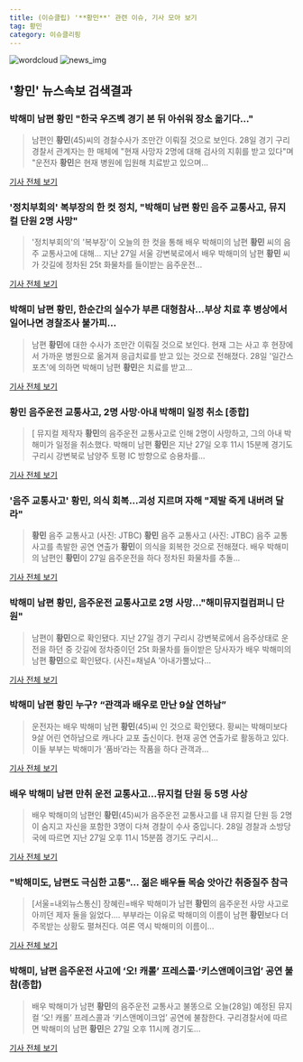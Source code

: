 ```yaml
---
title: (이슈클립) '**황민**' 관련 이슈, 기사 모아 보기
tag: 황민
category: 이슈클리핑
---
```

![wordcloud](https://s3.ap-northeast-2.amazonaws.com/lyrics101-wordcloud/2018-08-28-1535457192.png)
![news_img](https://user-images.githubusercontent.com/42597476/44507050-1206f400-a6e4-11e8-8d98-7ffbfebb353f.png)
## **'**황민**'** 뉴스속보 검색결과
### 박해미 남편 **황민** "한국 우즈벡 경기 본 뒤 아쉬워 장소 옮기다…"

>남편인 **황민**(45)씨의 경찰수사가 조만간 이뤄질 것으로 보인다. 28일 경기 구리경찰서 관계자는 한 매체에 "현재 사망자 2명에 대해 검사의 지휘를 받고 있다"며 "운전자 **황민**은 현재 병원에 입원해 치료받고 있으며...

<a href="http://news20.busan.com/controller/newsController.jsp?newsId=20180828000149" target="_blank">기사 전체 보기</a>

### '정치부회의' 복부장의 한 컷 정치, "박해미 남편 **황민** 음주 교통사고, 뮤지컬 단원 2명 사망"

>'정치부회의'의 '복부장'이 오늘의 한 컷을 통해 배우 박해미의 남편 **황민** 씨의 음주 교통사고에 대해... 지난 27일 서울 강변북로에서 배우 박해미의 남편 **황민** 씨가 갓길에 정차된 25t 화물차를 들이받는 음주운전...

<a href="http://www.topstarnews.net/news/articleView.html?idxno=472519" target="_blank">기사 전체 보기</a>

### 박해미 남편 **황민**, 한순간의 실수가 부른 대형참사...부상 치료 후 병상에서 일어나면 경찰조사 불가피...

>남편 **황민**에 대한 수사가 조만간 이뤄질 것으로 보인다. 현재 그는 사고 후 현장에서 가까운 병원으로 옮겨져 응급치료를 받고 있는 것으로 전해졌다.   28일 '일간스포츠'에 의하면 박해미 남편 **황민**은 치료를 받고...

<a href="http://www.ujnews.co.kr/news/articleView.html?idxno=421835" target="_blank">기사 전체 보기</a>

### **황민** 음주운전 교통사고, 2명 사망·아내 박해미 일정 취소 [종합]

>[ 뮤지컬 제작자 **황민**의 음주운전 교통사고로 인해 2명이 사망하고, 그의 아내 박해미가 일정을 취소했다. 박해미 남편 **황민**은 지난 27일 오후 11시 15분께 경기도 구리시 강변북로 남양주 토평 IC 방향으로 승용차를...

<a href="http://www.mydaily.co.kr/new_yk/html/read.php?newsid=201808282001459481&ext=na" target="_blank">기사 전체 보기</a>

### '음주 교통사고' **황민**, 의식 회복…괴성 지르며 자해 "제발 죽게 내버려 달라"

>**황민** 음주 교통사고 (사진: JTBC) **황민** 음주 교통사고 (사진: JTBC) 음주 교통사고를 촉발한 공연 연출가 **황민**이 의식을 회복한 것으로 전해졌다. 배우 박해미의 남편인 **황민**이 27일 음주운전을 하다 정차된 화물차를 추돌...

<a href="http://www.dtnews24.com/news/articleView.html?idxno=523886" target="_blank">기사 전체 보기</a>

### 박해미 남편 **황민**, 음주운전 교통사고로 2명 사망…"해미뮤지컬컴퍼니 단원"

>남편이 **황민**으로 확인됐다. 지난 27일 경기 구리시 강변북로에서 음주상태로 운전을 하던 중 갓길에 정차중이던 25t 화물차를 들이받은 당사자가 배우 박해미의 남편 **황민**으로 확인됐다. (사진=채널A '아내가뿔났다...

<a href="http://www.slist.kr/news/articleView.html?idxno=43807" target="_blank">기사 전체 보기</a>

### 박해미 남편 **황민** 누구? “관객과 배우로 만난 9살 연하남”

>운전자는 배우 박해미 남편 **황민**(45)씨 인 것으로 확인됐다. 황씨는 박해미보다 9살 어린 연하남으로 캐나다 교포 출신이다. 현재 공연 연출가로 활동하고 있다. 이들 부부는 박해미가 ‘품바’라는 작품을 하다 관객과...

<a href="http://news.kmib.co.kr/article/view.asp?arcid=0012636544&code=61121111&cp=nv" target="_blank">기사 전체 보기</a>

### 배우 박해미 남편 만취 운전 교통사고…뮤지컬 단원 등 5명 사상

>배우 박해미의 남편인 **황민**(45)씨가 음주운전 교통사고를 내 뮤지컬 단원 등 2명이 숨지고 자신을 포함한 3명이 다쳐 경찰이 수사 중입니다. 28일 경찰과 소방당국에 따르면 지난 27일 오후 11시 15분쯤 경기도 구리시...

<a href="https://news.sbs.co.kr/news/endPage.do?news_id=N1004908751&plink=ORI&cooper=NAVER" target="_blank">기사 전체 보기</a>

### "박해미도, 남편도 극심한 고통"… 젊은 배우들 목숨 앗아간 취중질주 참극

>[서울=내외뉴스통신] 장혜린=배우 박해미가 남편 **황민**의 음주운전 사망 사고로 아끼던 제자 둘을 잃었다.... 부부라는 이유로 박해미의 이름이 남편 **황민**보다 더 주목받는 상황도 펼쳐진다. 여론 역시 박해미의 이름이...

<a href="http://www.nbnnews.co.kr/news/articleView.html?idxno=171075" target="_blank">기사 전체 보기</a>

### 박해미, 남편 음주운전 사고에 ‘오! 캐롤’ 프레스콜·‘키스앤메이크업’ 공연 불참(종합)

>배우 박해미가 남편 **황민**의 음주운전 교통사고 불똥으로 오늘(28일) 예정된 뮤지컬 ‘오! 캐롤’ 프레스콜과 ‘키스앤메이크업’ 공연에 불참한다. 구리경찰서에 따르면 박해미의 남편 **황민**은 27일 오후 11시께 경기도...

<a href="http://star.mk.co.kr/new/view.php?mc=ST&year=2018&no=539857" target="_blank">기사 전체 보기</a>


